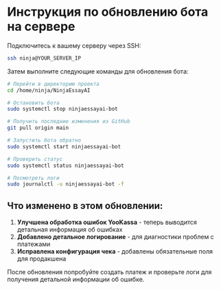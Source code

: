 # Инструкция по обновлению бота на сервере

Подключитесь к вашему серверу через SSH:
```bash
ssh ninja@YOUR_SERVER_IP
```

Затем выполните следующие команды для обновления бота:

```bash
# Перейти в директорию проекта
cd /home/ninja/NinjaEssayAI

# Остановить бота
sudo systemctl stop ninjaessayai-bot

# Получить последние изменения из GitHub
git pull origin main

# Запустить бота обратно
sudo systemctl start ninjaessayai-bot

# Проверить статус
sudo systemctl status ninjaessayai-bot

# Посмотреть логи
sudo journalctl -u ninjaessayai-bot -f
```

## Что изменено в этом обновлении:

1. **Улучшена обработка ошибок YooKassa** - теперь выводится детальная информация об ошибках
2. **Добавлено детальное логирование** - для диагностики проблем с платежами
3. **Исправлена конфигурация чека** - добавлены обязательные поля для продакшена

После обновления попробуйте создать платеж и проверьте логи для получения детальной информации об ошибке.
